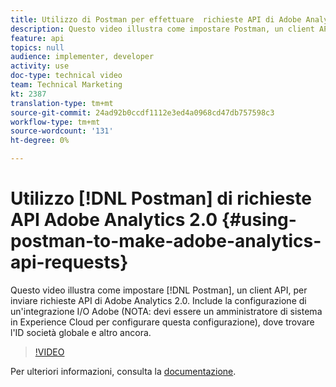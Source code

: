 ```yaml
---
title: Utilizzo di Postman per effettuare  richieste API di Adobe Analytics 2.0
description: Questo video illustra come impostare Postman, un client API, per inviare  richieste API di Adobe Analytics 2.0. Include la configurazione di un'integrazione I/O  Adobe (NOTA, per poter essere impostata è necessario essere un amministratore di sistema  Experience Cloud), dove trovare l'ID globale della società e altro ancora.
feature: api
topics: null
audience: implementer, developer
activity: use
doc-type: technical video
team: Technical Marketing
kt: 2387
translation-type: tm+mt
source-git-commit: 24ad92b0ccdf1112e3ed4a0968cd47db757598c3
workflow-type: tm+mt
source-wordcount: '131'
ht-degree: 0%

---
```



# Utilizzo [!DNL Postman] di  richieste API Adobe Analytics 2.0 {#using-postman-to-make-adobe-analytics-api-requests}

Questo video illustra come impostare [!DNL Postman], un client API, per inviare  richieste API di Adobe Analytics 2.0. Include la configurazione di un&#39;integrazione I/O  Adobe (NOTA: devi essere un amministratore di sistema in  Experience Cloud per configurare questa configurazione), dove trovare l&#39;ID società globale e altro ancora.

>[!VIDEO](https://video.tv.adobe.com/v/25889/?quality=12)

Per ulteriori informazioni, consulta la [documentazione](https://www.adobe.io/apis/experiencecloud/analytics/docs.html#!AdobeDocs/analytics-2.0-apis/master/oauth-postman.md).
